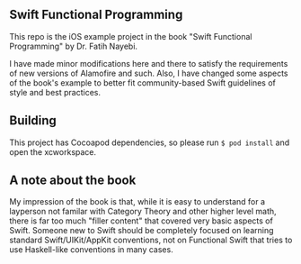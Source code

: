 ## Swift Functional Programming
This repo is the iOS example project in the book "Swift Functional Programming" by Dr. Fatih Nayebi.

I have made minor modifications here and there to satisfy the requirements of new versions of Alamofire and such.
Also, I have changed some aspects of the book's example to better fit community-based Swift guidelines of style and best practices.

## Building
This project has Cocoapod dependencies, so please run `$ pod install` and open the xcworkspace.

## A note about the book
My impression of the book is that, while it is easy to understand for a layperson not familar with Category Theory and other higher level math, there is far too much "filler content" that covered very basic aspects of Swift. Someone new to Swift should be completely focused on learning standard Swift/UIKit/AppKit conventions, not on Functional Swift that tries to use Haskell-like conventions in many cases.

